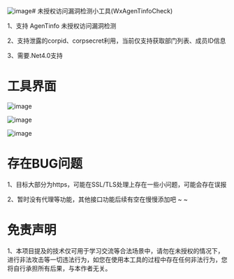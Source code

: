 ![image](https://github.com/ddwGeGe/WxAgentinfoCheck/assets/44337217/5e68cafc-78c9-4c88-9336-b68e38618423)#  未授权访问漏洞检测小工具(WxAgenTinfoCheck)

1、支持 AgenTinfo 未授权访问漏洞检测

2、支持泄露的corpid、corpsecret利用，当前仅支持获取部门列表、成员ID信息

3、需要.Net4.0支持 

# 工具界面

![image](https://github.com/ddwGeGe/WxAgentinfoCheck/assets/44337217/fded0a0d-f203-4835-a46e-29c434e0d749)

![image](https://github.com/ddwGeGe/WxAgentinfoCheck/assets/44337217/2c7f09cb-adc0-44e4-8a94-4886b4f47b59)

![image](https://github.com/ddwGeGe/WxAgentinfoCheck/assets/44337217/bc8ae8af-8dee-43c3-86cd-d8bce37e0990)


# 存在BUG问题

1、目标大部分为https，可能在SSL/TLS处理上存在一些小问题，可能会存在误报

2、暂时没有代理等功能，其他接口功能后续有空在慢慢添加吧 ~ ~

# 免责声明

1、本项目提及的技术仅可用于学习交流等合法场景中，请勿在未授权的情况下，进行非法攻击等一切违法行为，如您在使用本工具的过程中存在任何非法行为，您将自行承担所有后果，与本作者无关。
